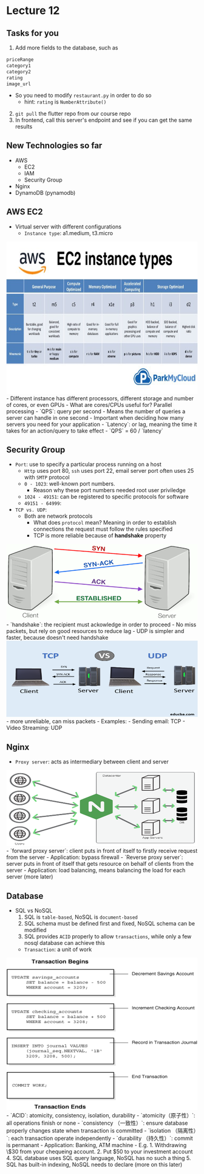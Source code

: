 # Lecture 12

## Tasks for you
1. Add more fields to the database, such as 
```
priceRange
category1
category2
rating
image_url
```
- So you need to modify `restaurant.py` in order to do so
  - hint: `rating` is `NumberAttribute()`
2. `git pull` the flutter repo from our course repo
3. In frontend, call this server's endpoint and see if you can get the same results

## New Technologies so far
- AWS
  - EC2
  - IAM
  - Security Group
- Nginx
- DynamoDB (pynamodb)

## AWS EC2
- Virtual server with different configurations
  - `Instance type`: a1.medium, t3.micro
<img src="./aws.jpg" height=400 width=600>
  - Different instance has different processors, different storage and number of cores, or even GPUs
  - What are cores/CPUs useful for? Parallel processing
- `QPS`: query per second
  - Means the number of queries a server can handle in one second
  - Important when deciding how many servers you need for your application
- `Latency`: or lag, meaning the time it takes for an action/query to take effect
  - `QPS` = 60 / `latency`


## Security Group
- `Port`: use to specify a particular process running on a host
  - `Http` uses port 80, `ssh` uses port 22, email server port often uses 25 with `SMTP` protocol
  - `0 - 1023`: well-known port numbers.
    - Reason why these port numbers needed root user priviledge
  - `1024 - 49151`: can be registered to specific protocols for software
  - `49151 - 64999`: 
- `TCP vs. UDP`:
  - Both are network protocols
    - What does `protocol` mean? Meaning in order to establish connections the request must follow the rules specified
    - TCP is more reliable because of **handshake** property
<img src="./tcp.png" height=200 width=600>
      - `handshake`: the recipient must ackowledge in order to proceed
      - No miss packets, but rely on good resources to reduce lag
    - UDP is simpler and faster, because doesn't need handshake
<img src="./udp.png" height=200 width=600>
      - more unreliable, can miss packets
  - Examples:
    - Sending email: TCP
    - Video Streaming: UDP

## Nginx
- `Proxy server`: acts as intermediary between client and server
<img src="./nginx.png" height=200 width=600>
  - `forward proxy server`: client puts in front of itself to firstly receive request from the server 
    - Application: bypass firewall
  - `Reverse proxy server`: server puts in front of itself that gets resource on behalf of clients from the server
    - Application: load balancing, means balancing the load for each server (more later)

## Database
- SQL vs NoSQL
  1. SQL is `table-based`, NoSQL is `document-based`
  2. SQL schema must be defined first and fixed, NoSQL schema can be modified
  3. SQL provides `ACID` properly to allow `transactions`, while only a few nosql database can achieve this
    - `Transaction`: a unit of work
<img src="./transaction.gif" height=400 width=600>
    - `ACID`: atomicity, consistency, isolation, durability
      - `atomicity（原子性）`: all operations finish or none
      - `consistency （一致性）`: ensure database properly changes state when transaction is committed
      - `isolation （隔离性）`: each transaction operate independently
      - `durability （持久性）`: commit is permanant 
    - Application: Banking, ATM machine
      - E.g. 1. Withdrawing \$30 from your chequeing account. 2. Put $50 to your investment account
  4. SQL database uses SQL query language, NoSQL has no such a thing
  5. SQL has built-in indexing, NoSQL needs to declare (more on this later)

